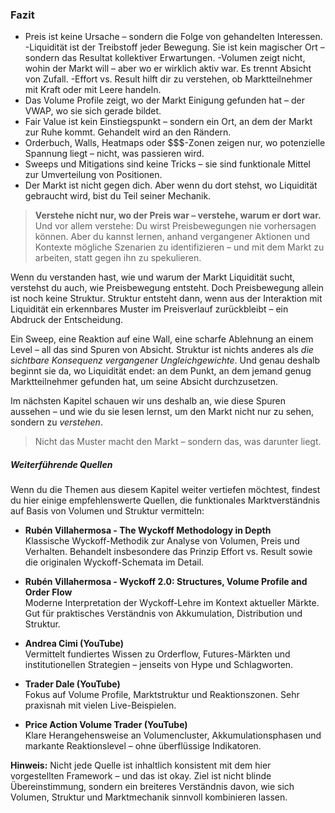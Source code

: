 ### Fazit

- Preis ist keine Ursache – sondern die Folge von gehandelten Interessen.
-Liquidität ist der Treibstoff jeder Bewegung. Sie ist kein magischer Ort – sondern das Resultat kollektiver Erwartungen.
-Volumen zeigt nicht, wohin der Markt will – aber wo er wirklich aktiv war. Es trennt Absicht von Zufall.
-Effort vs. Result hilft dir zu verstehen, ob Marktteilnehmer mit Kraft oder mit Leere handeln.
- Das Volume Profile zeigt, wo der Markt Einigung gefunden hat – der VWAP, wo sie sich gerade bildet.
- Fair Value ist kein Einstiegspunkt – sondern ein Ort, an dem der Markt zur Ruhe kommt. Gehandelt wird an den Rändern.
- Orderbuch, Walls, Heatmaps oder $$$-Zonen zeigen nur, wo potenzielle Spannung liegt – nicht, was passieren wird.
- Sweeps und Mitigations sind keine Tricks – sie sind funktionale Mittel zur Umverteilung von Positionen.
- Der Markt ist nicht gegen dich. Aber wenn du dort stehst, wo Liquidität gebraucht wird, bist du Teil seiner Mechanik.

> **Verstehe nicht nur, wo der Preis war – verstehe, warum er dort war.**\
> Und vor allem verstehe: Du wirst Preisbewegungen nie vorhersagen können. Aber du kannst lernen, anhand vergangener Aktionen und Kontexte mögliche Szenarien zu identifizieren – und mit dem Markt zu arbeiten, statt gegen ihn zu spekulieren.

Wenn du verstanden hast, wie und warum der Markt Liquidität sucht, verstehst du auch, wie Preisbewegung entsteht. Doch Preisbewegung allein ist noch keine Struktur. Struktur entsteht dann, wenn aus der Interaktion mit Liquidität ein erkennbares Muster im Preisverlauf zurückbleibt – ein Abdruck der Entscheidung.

Ein Sweep, eine Reaktion auf eine Wall, eine scharfe Ablehnung an einem Level – all das sind Spuren von Absicht. Struktur ist nichts anderes als _die sichtbare Konsequenz vergangener Ungleichgewichte_. Und genau deshalb beginnt sie da, wo Liquidität endet: an dem Punkt, an dem jemand genug Marktteilnehmer gefunden hat, um seine Absicht durchzusetzen.

Im nächsten Kapitel schauen wir uns deshalb an, wie diese Spuren aussehen – und wie du sie lesen lernst, um den Markt nicht nur zu sehen, sondern zu _verstehen_.

> Nicht das Muster macht den Markt – sondern das, was darunter liegt.

##### Weiterführende Quellen

Wenn du die Themen aus diesem Kapitel weiter vertiefen möchtest, findest du hier einige empfehlenswerte Quellen, die funktionales Marktverständnis auf Basis von Volumen und Struktur vermitteln:

- **Rubén Villahermosa - The Wyckoff Methodology in Depth**\
  Klassische Wyckoff-Methodik zur Analyse von Volumen, Preis und Verhalten. Behandelt insbesondere das Prinzip Effort vs. Result sowie die originalen Wyckoff-Schemata im Detail.

- **Rubén Villahermosa - Wyckoff 2.0: Structures, Volume Profile and Order Flow**\
  Moderne Interpretation der Wyckoff-Lehre im Kontext aktueller Märkte. Gut für praktisches Verständnis von Akkumulation, Distribution und Struktur.

- **Andrea Cimi (YouTube)**\
  Vermittelt fundiertes Wissen zu Orderflow, Futures-Märkten und institutionellen Strategien – jenseits von Hype und Schlagworten.

- **Trader Dale (YouTube)**\
  Fokus auf Volume Profile, Marktstruktur und Reaktionszonen. Sehr praxisnah mit vielen Live-Beispielen.

- **Price Action Volume Trader (YouTube)**\
  Klare Herangehensweise an Volumencluster, Akkumulationsphasen und markante Reaktionslevel – ohne überflüssige Indikatoren.

**Hinweis:** Nicht jede Quelle ist inhaltlich konsistent mit dem hier vorgestellten Framework – und das ist okay. Ziel ist nicht blinde Übereinstimmung, sondern ein breiteres Verständnis davon, wie sich Volumen, Struktur und Marktmechanik sinnvoll kombinieren lassen.